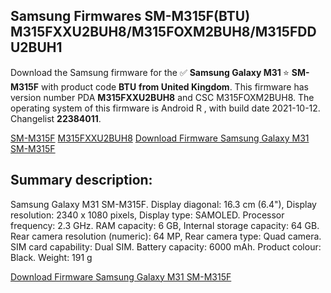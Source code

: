 <h2>Samsung Firmwares SM-M315F(BTU) M315FXXU2BUH8/M315FOXM2BUH8/M315FDDU2BUH1</h2>
Download the Samsung firmware for the ✅ <strong>Samsung Galaxy M31 </strong> ⭐ <strong>SM-M315F</strong> with product code <strong>BTU</strong> <strong> from United Kingdom</strong>. This firmware has version number PDA <strong>M315FXXU2BUH8</strong> and CSC M315FOXM2BUH8. The operating system of this firmware is Android R , with build date 2021-10-12. Changelist <strong>22384011</strong>.


[SM-M315F](https://samfirm.shop/samsung/model/SM-M315F)
[M315FXXU2BUH8](https://samfirm.shop/samsung/pda/M315FXXU2BUH8)
[Download Firmware Samsung Galaxy M31 SM-M315F](https://samfirm.shop/samsung/firmware/465196)
<h2>Summary description:</h2>
<p>Samsung Galaxy M31 SM-M315F. Display diagonal: 16.3 cm (6.4"), Display resolution: 2340 x 1080 pixels, Display type: SAMOLED. Processor frequency: 2.3 GHz. RAM capacity: 6 GB, Internal storage capacity: 64 GB. Rear camera resolution (numeric): 64 MP, Rear camera type: Quad camera. SIM card capability: Dual SIM. Battery capacity: 6000 mAh. Product colour: Black. Weight: 191 g</p>


[Download Firmware Samsung Galaxy M31 SM-M315F](https://samfirm.shop/samsung/firmware/465196)
